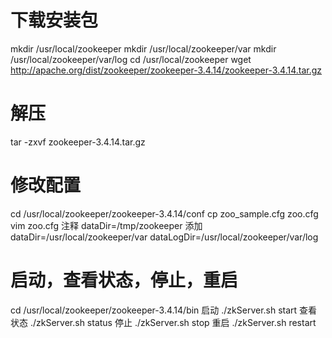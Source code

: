 # 下载安装包
mkdir /usr/local/zookeeper
mkdir /usr/local/zookeeper/var
mkdir /usr/local/zookeeper/var/log
cd /usr/local/zookeeper
wget http://apache.org/dist/zookeeper/zookeeper-3.4.14/zookeeper-3.4.14.tar.gz

# 解压
tar -zxvf zookeeper-3.4.14.tar.gz

# 修改配置
cd /usr/local/zookeeper/zookeeper-3.4.14/conf
cp zoo_sample.cfg zoo.cfg
vim zoo.cfg
注释
dataDir=/tmp/zookeeper
添加
dataDir=/usr/local/zookeeper/var
dataLogDir=/usr/local/zookeeper/var/log

# 启动，查看状态，停止，重启
cd /usr/local/zookeeper/zookeeper-3.4.14/bin
启动
./zkServer.sh start
查看状态
./zkServer.sh status
停止
./zkServer.sh stop
重启
./zkServer.sh restart
